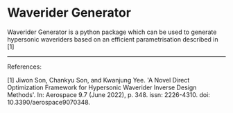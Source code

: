 # Waverider Generator

Waverider Generator is a python package which can be used to generate hypersonic waveriders based on an efficient parametrisation described in [1]

------
References:

[1] Jiwon Son, Chankyu Son, and Kwanjung Yee. 
'A Novel Direct Optimization Framework for Hypersonic Waverider Inverse Design Methods'.
In: Aerospace 9.7 (June 2022), p. 348. issn: 2226-4310. doi: 10.3390/aerospace9070348.
